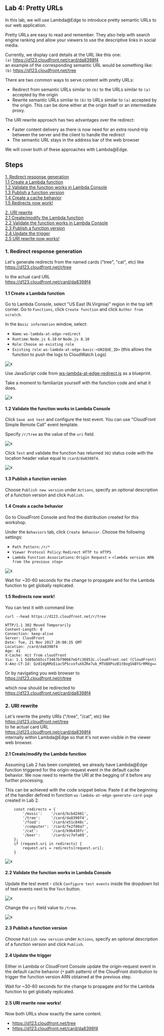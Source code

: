 ## Lab 4: Pretty URLs

In this lab, we will use Lambda@Edge to introduce pretty semantic URLs to our web application.

Pretty URLs are easy to read and remember. They also help with search engine ranking and allow your viewers to use the descriptive links in social media.

Currently, we display card details at the URL like this one:  
`(a)` https://d123.cloudfront.net/card/da8398f4  
an example of the corresponding semantic URL would be something like:  
`(b)` https://d123.cloudfront.net/tree

There are two common ways to serve content with pretty URLs:
* Redirect from semantic URLs similar to `(b)` to the URLs similar to `(a)` accepted by the origin
* Rewrite semantic URLs similar to `(b)` to URLs similar to `(a)` accepted by the origin. This can be done either at the origin itself or an intermediate proxy.

The URI rewrite approach has two advantages over the redirect:
* Faster content delivery as there is now need for an extra round-trip between the server and the client to handle the redirect
* The semantic URL stays in the address bar of the web browser

We will cover both of these approaches with Lambda@Edge.

## Steps

[1. Redirect response generation](#1-redirect-response-generation)  
[1.1 Create a Lambda function](#11-create-a-lambda-function)  
[1.2 Validate the function works in Lambda Console](#12-validate-the-function-works-in-lambda-console)  
[1.3 Publish a function version](#13-publish-a-function-version)  
[1.4 Create a cache behavior](#14-create-a-cache-behavior)  
[1.5 Redirects now work!](#15-redirects-now-work)  

[2. URI rewrite](#2-uri-rewrite)  
[2.1 Create/modify the Lambda function](#21-createmodify-the-lambda-function)  
[2.2 Validate the function works in Lambda Console](#22-validate-the-function-works-in-lambda-console)  
[2.3 Publish a function version](#23-publish-a-function-version)  
[2.4 Update the trigger](#24-update-the-trigger)  
[2.5 URI rewrite now works!](#25-uri-rewrite-now-works)  

### 1. Redirect response generation

Let's generate redirects from the named cards ("tree", "cat", etc) like  
https://d123.cloudfront.net/r/tree  

to the actual card URL  
https://d123.cloudfront.net/card/da8398f4

#### 1.1 Create a Lambda function

Go to Lambda Console, select "US East (N.Virginia)" region in the top left corner. Go to `Functions`, click `Create function` and click `Author from scratch`.

In the `Basic information` window, select:
* `Name`: `ws-lambda-at-edge-redirect`
* `Runtime`: `Node.js 6.10` or `Node.js 8.10`
* `Role`: `Choose an existing role`
* `Existing role`: `ws-lambda-at-edge-basic-<UNIQUE_ID>` (this allows the function to push the logs to CloudWatch Logs)

<kbd>![x](./img/01-create-function.png)</kbd>

Use JavaScript code from [ws-lambda-at-edge-redirect.js](./ws-lambda-at-edge-redirect.js) as a blueprint.

Take a moment to familiarize yourself with the function code and what it does.

<kbd>![x](./img/02-function-created.png)</kbd>

#### 1.2 Validate the function works in Lambda Console

Click `Save and test` and configure the test event. You can use "CloudFront Simple Remote Call" event template. 

Specify `/r/tree` as the value of the `uri` field.

<kbd>![x](./img/03-configure-test-object.png)</kbd>

Click `Test` and validate the function has returned `302` status code with the location header value equal to `/card/da8398f4`.

<kbd>![x](./img/04-test-invoke-successful.png)</kbd>

#### 1.3 Publish a function version

Choose `Publish new version` under `Actions`, specify an optional description of a function version and click `Publish`.

#### 1.4 Create a cache behavior

Go to CloudFront Console and find the distribution created for this workshop.

Under the `Behaviors` tab, click `Create Behavior`. Choose the following settings:
* `Path Pattern`: `/r/*`
* `Viewer Protocol Policy`: `Redirect HTTP to HTTPS`
* `Lambda Function Associations`: `Origin Request` = `<lambda version ARN from the previous step>`
  
<kbd>![x](./img/05-create-cache-behavior.png)</kbd>

Wait for ~30-60 seconds for the change to propagate and for the Lambda function to get globally replicated.

#### 1.5 Redirects now work!

You can test it with command line:

```
curl --head https://d123.cloudfront.net/r/tree

HTTP/1.1 302 Moved Temporarily
Content-Length: 0
Connection: keep-alive
Server: CloudFront
Date: Tue, 21 Nov 2017 20:08:35 GMT
Location: /card/da8398f4
Age: 41
X-Cache: Hit from cloudfront
Via: 1.1 5d89a565ccf3467bf90667ebfc36953c.cloudfront.net (CloudFront)
X-Amz-Cf-Id: Qz81dgRMzEiac5P5cvxfuXXZRe7ub_MTUQ8PozB1t0ogSkBYSrRMXg==
```

Or by navigating you web browser to  
https://d123.cloudfront.net/r/tree  

which now should be redirected to  
https://d123.cloudfront.net/card/da8398f4  

### 2. URI rewrite

Let's rewrite the pretty URIs ("/tree", "/cat", etc) like  
https://d123.cloudfront.net/tree  
to he actual card URL  
https://d123.cloudfront.net/card/da8398f4  
internally within Lambda@Edge so that it's not even visible in the viewer web browser.

#### 2.1 Create/modify the Lambda function

Assuming Lab 2 has been completed, we already have Lambda@Edge function triggered for the origin-request event in the default cache behavior. We now need to rewrite the URI at the begging of it before any further processing.

This can be achieved with the code snippet below. Paste it at the beginning of the handler defined in function `ws-lambda-at-edge-generate-card-page` created in Lab 2.

```
    const redirects = {
        '/music':    '/card/bcbd2481',
        '/tree':     '/card/da8398f4',
        '/food':     '/card/e51c848c',
        '/computer': '/card/fe2f80a7',
        '/cat':      '/card/k9b430fc',
        '/beer':     '/card/vc7efa69',
    };
    if (request.uri in redirects) {
        request.uri = redirects[request.uri];
    }
```

<kbd>![x](./img/11-modify-function.png)</kbd>

#### 2.2 Validate the function works in Lambda Console

Update the test event - click `Configure test events` inside the dropdown list of test events next to the `Test` button.

<kbd>![x](./img/12-configure-test-event.png)</kbd>

Change the `uri` field value to `/tree`.

<kbd>![x](./img/13-configure-test-event.png)</kbd>

#### 2.3 Publish a function version

Choose `Publish new version` under `Actions`, specify an optional description of a function version and click `Publish`.

#### 2.4 Update the trigger

Either in Lambda or CloudFront Console update the origin-request event in the default cache behavior (`*` path pattern) of the CloudFront distribution to trigger the function version ARN obtained at the previous step.

Wait for ~30-60 seconds for the change to propagate and for the Lambda function to get globally replicated.

#### 2.5 URI rewrite now works!

Now both URLs show exactly the same content.

* https://d123.cloudfront.net/tree
* https://d123.cloudfront.net/card/da8398f4  
